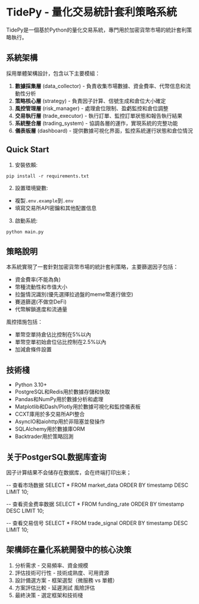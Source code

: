 # TidePy - 量化交易統計套利策略系統

TidePy是一個基於Python的量化交易系統，專門用於加密貨幣市場的統計套利策略執行。

## 系統架構

採用單體架構設計，包含以下主要模組：
1. **數據採集層** (data_collector) - 負責收集市場數據、資金費率、代幣信息和流動性分析
2. **策略核心層** (strategy) - 負責因子計算、信號生成和倉位大小確定
3. **風控管理層** (risk_manager) - 處理倉位限制、盈虧監控和倉位調整
4. **交易執行層** (trade_executor) - 執行訂單、監控訂單狀態和報告執行結果
5. **系統整合層** (trading_system) - 協調各層的運作，實現系統的完整功能
6. **儀表板層** (dashboard) - 提供數據可視化界面，監控系統運行狀態和倉位情況

## Quick Start

1. 安裝依賴:
```
pip install -r requirements.txt
```

2. 設置環境變數:
- 複製`.env.example`到`.env`
- 填寫交易所API密鑰和其他配置信息

3. 啟動系統:
```
python main.py
```

## 策略說明

本系統實現了一套針對加密貨幣市場的統計套利策略，主要篩選因子包括：

- 資金費率(不能為負)
- 幣種流動性和市值大小
- 拉盤情況識別(優先選擇拉過盤的meme幣進行做空)
- 賽道篩選(不做空DeFi)
- 代幣解鎖進度和流通量

風控措施包括：
- 單幣空單持倉佔比控制在5%以內
- 單幣空單初始倉位佔比控制在2.5%以內
- 加減倉條件設置

## 技術棧

- Python 3.10+
- PostgreSQL和Redis用於數據存儲和快取
- Pandas和NumPy用於數據分析和處理
- Matplotlib和Dash/Plotly用於數據可視化和監控儀表板
- CCXT庫用於多交易所API整合
- AsyncIO和aiohttp用於非阻塞並發操作
- SQLAlchemy用於數據庫ORM
- Backtrader用於策略回測

## 关于PostgerSQL数据库查询
因子计算结果不会储存在数据库，会在终端打印出来；

-- 查看市场数据
SELECT * FROM market_data ORDER BY timestamp DESC LIMIT 10;

-- 查看资金费率数据
SELECT * FROM funding_rate ORDER BY timestamp DESC LIMIT 10;

-- 查看交易信号
SELECT * FROM trade_signal ORDER BY timestamp DESC LIMIT 10;

## 架構師在量化系統開發中的核心決策
1. 分析需求 - 交易頻率、資金規模
2. 評估技術可行性 - 技術成熟度、可用資源
3. 設計備選方案 - 框架選型（微服務 vs 單體）
4. 方案評估比較 - 延遲測試 風險評估
5. 最終決策 - 選定框架和技術棧
